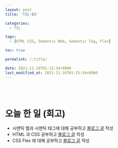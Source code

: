 ```yaml
---
layout: post
title: 'TIL-03'

categories:
  - TIL

tags:
  - [HTML CSS, Semantic Web, Semantic Tag, Flex]

toc: true

permalink: /:title/

date: 2021-11-16T01:15:34+0900
last_modified_at: 2021-11-16T01:15:34+0900
---
```


<br>
<br>

# 오늘 한 일 (회고)

- 시맨틱 웹과 시맨틱 태그에 대해 공부하고 [블로그 글](../html-css-02) 작성
- HTML 과 CSS 공부하고 [블로그 글](../html-css-03) 작성
- CSS Flex 에 대해 공부하고 [블로그 글](../html-css-04) 작성
